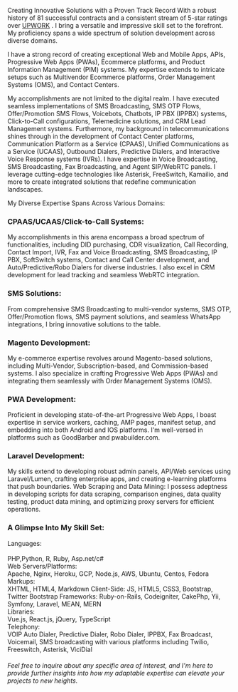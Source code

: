 Creating Innovative Solutions with a Proven Track Record With a robust history of 81 successful contracts and a consistent stream of 5-star ratings over [UPWORK](https://www.upwork.com/freelancers/~010a1bf1b58f492cd6) . I bring a versatile and impressive skill set to the forefront. My proficiency spans a wide spectrum of solution development across diverse domains.

I have a strong record of creating exceptional Web and Mobile Apps, APIs, Progressive Web Apps (PWAs), Ecommerce platforms, and Product Information Management (PIM) systems. My expertise extends to intricate setups such as Multivendor Ecommerce platforms, Order Management Systems (OMS), and Contact Centers.

My accomplishments are not limited to the digital realm. I have executed seamless implementations of SMS Broadcasting, SMS OTP Flows, Offer/Promotion SMS Flows, Voicebots, Chatbots, IP PBX (IPPBX) systems, Click-to-Call configurations, Telemedicine solutions, and CRM Lead Management systems.
Furthermore, my background in telecommunications shines through in the development of Contact Center platforms, Communication Platform as a Service (CPAAS), Unified Communications as a Service (UCAAS), Outbound Dialers, Predictive Dialers, and Interactive Voice Response systems (IVRs). I have expertise in Voice Broadcasting, SMS Broadcasting, Fax Broadcasting, and Agent SIP/WebRTC panels. I leverage cutting-edge technologies like Asterisk, FreeSwitch, Kamailio, and more to create integrated solutions that redefine communication landscapes.

My Diverse Expertise Spans Across Various Domains:

### CPAAS/UCAAS/Click-to-Call Systems:
My accomplishments in this arena encompass a broad spectrum of functionalities, including DID purchasing, CDR visualization, Call Recording, Contact Import, IVR, Fax and Voice Broadcasting, SMS Broadcasting, IP PBX, SoftSwitch systems, Contact and Call Center development, and Auto/Predictive/Robo Dialers for diverse industries. I also excel in CRM development for lead tracking and seamless WebRTC integration.

###  SMS Solutions: 
From comprehensive SMS Broadcasting to multi-vendor systems, SMS OTP, Offer/Promotion flows, SMS payment solutions, and seamless WhatsApp integrations, I bring innovative solutions to the table.

###  Magento Development:
My e-commerce expertise revolves around Magento-based solutions, including Multi-Vendor, Subscription-based, and Commission-based systems. I also specialize in crafting Progressive Web Apps (PWAs) and integrating them seamlessly with Order Management Systems (OMS).

### PWA Development:
Proficient in developing state-of-the-art Progressive Web Apps, I boast expertise in service workers, caching, AMP pages, manifest setup, and embedding into both Android and IOS platforms. I'm well-versed in platforms such as GoodBarber and pwabuilder.com.

###  Laravel Development:
My skills extend to developing robust admin panels, API/Web services using Laravel/Lumen, crafting enterprise apps, and creating e-learning platforms that push boundaries.
Web Scraping and Data Mining: I possess adeptness in developing scripts for data scraping, comparison engines, data quality testing, product data mining, and optimizing proxy servers for efficient operations.

###  A Glimpse Into My Skill Set:
Languages:</br>  
PHP,Python, R, Ruby, Asp.net/c#</br> 
Web Servers/Platforms: </br> 
Apache, Nginx, Heroku, GCP, Node.js, AWS, Ubuntu, Centos, Fedora</br> 
Markups: </br> 
XHTML, HTML4, Markdown Client-Side: JS, HTML5, CSS3, Bootstrap, Twitter Bootstrap Frameworks: Ruby-on-Rails, Codeigniter, CakePhp, Yii, Symfony, Laravel, MEAN, MERN
</br> Libraries:</br> 
Vue.js, React.js, jQuery, TypeScript
</br> Telephony: </br> 
VOIP Auto Dialer, Predictive Dialer, Robo Dialer, IPPBX, Fax Broadcast, Voicemail, SMS broadcasting with various platforms including Twilio, Freeswitch, Asterisk, ViciDial</br> 

######  Feel free to inquire about any specific area of interest, and I'm here to provide further insights into how my adaptable expertise can elevate your projects to new heights.
